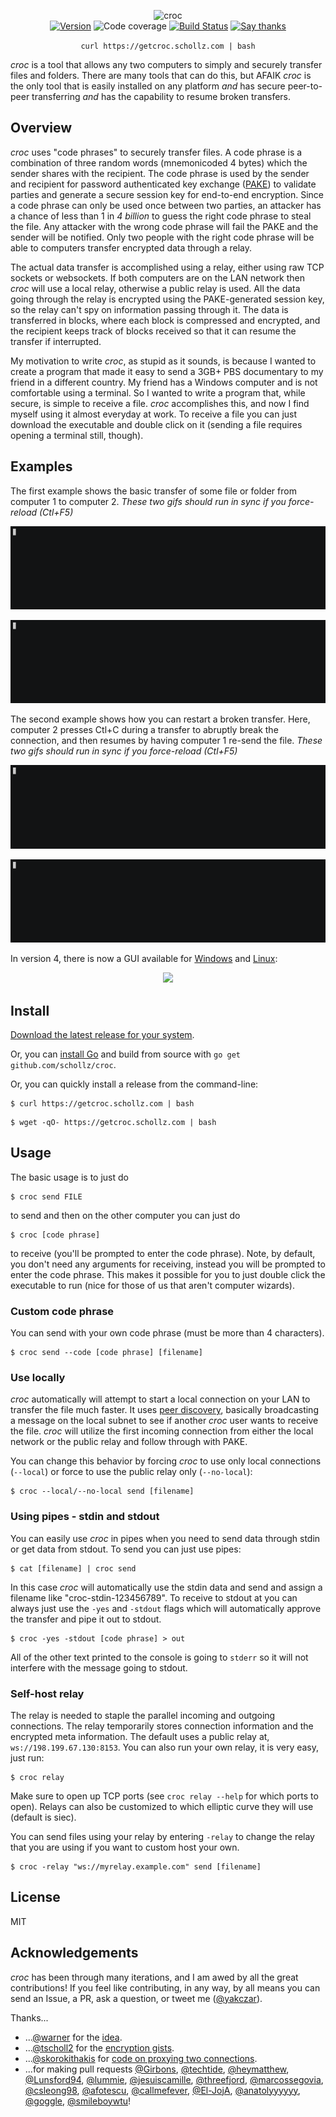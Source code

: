 
<p align="center">
<img
    src="https://user-images.githubusercontent.com/6550035/46709024-9b23ad00-cbf6-11e8-9fb2-ca8b20b7dbec.jpg"
    width="408px" border="0" alt="croc">
<br>
<a href="https://github.com/schollz/croc/releases/latest"><img src="https://img.shields.io/badge/version-4.0.8-brightgreen.svg?style=flat-square" alt="Version"></a>
<img src="https://img.shields.io/badge/coverage-77%25-brightgreen.svg?style=flat-square" alt="Code coverage">
<a href="https://travis-ci.org/schollz/croc"><img
src="https://img.shields.io/travis-ci/schollz/croc.svg?style=flat-square" alt="Build
Status"></a> 
<a href="https://saythanks.io/to/schollz"><img src="https://img.shields.io/badge/Say%20Thanks-!-brightgreen.svg?style=flat-square" alt="Say thanks"></a>
</p>


<p align="center"><code>curl https://getcroc.schollz.com | bash</code></p>

*croc* is a tool that allows any two computers to simply and securely transfer files and folders. There are many tools that can do this, but AFAIK *croc* is the only tool that is easily installed on any platform *and* has secure peer-to-peer transferring *and* has the capability to resume broken transfers. 

## Overview

*croc* uses "code phrases" to securely transfer files. A code phrase is a combination of three random words (mnemonicoded 4 bytes) which the sender shares with the recipient. The code phrase is used by the sender and recipient for password authenticated key exchange ([PAKE](https://github.com/schollz/pake)) to validate parties and generate a secure session key for end-to-end encryption. Since a code phrase can only be used once between two parties, an attacker has a chance of less than 1 in *4 billion* to guess the right code phrase to steal the file. Any attacker with the wrong code phrase will fail the PAKE and the sender will be notified. Only two people with the right code phrase will be able to computers transfer encrypted data through a relay.

The actual data transfer is accomplished using a relay, either using raw TCP sockets or websockets. If both computers are on the LAN network then *croc* will use a local relay, otherwise a public relay is used. All the data going through the relay is encrypted using the PAKE-generated session key, so the relay can't spy on information passing through it. The data is transferred in blocks, where each block is compressed and encrypted, and the recipient keeps track of blocks received so that it can resume the transfer if interrupted.

My motivation to write *croc*, as stupid as it sounds, is because I wanted to create a program that made it easy to send a 3GB+ PBS documentary to my friend in a different country. My friend has a Windows computer and is not comfortable using a terminal. So I wanted to write a program that, while secure, is simple to receive a file. *croc* accomplishes this, and now I find myself using it almost everyday at work. To receive a file you can just download the executable and double click on it (sending a file requires opening a terminal still, though).

## Examples

The first example shows the basic transfer of some file or folder from computer 1 to computer 2. _These two gifs should run in sync if you force-reload (Ctl+F5)_

![send](.github/1.gif)

![receive](.github/2.gif)

The second example shows how you can restart a broken transfer. Here, computer 2 presses Ctl+C during a transfer to abruptly break the connection, and then resumes by having computer 1 re-send the file. _These two gifs should run in sync if you force-reload (Ctl+F5)_

![send](.github/3.gif)

![receive](.github/4.gif)

In version 4, there is now a GUI available for [Windows](https://github.com/schollz/croc/releases/latest) and [Linux](https://github.com/schollz/croc/releases/latest):

<div style="text-align:center">
    <img src="https://user-images.githubusercontent.com/6550035/47256575-8a193e00-d437-11e8-96fa-42c9d072a8f1.PNG">
</div>

## Install

[Download the latest release for your system](https://github.com/schollz/croc/releases/latest).

Or, you can [install Go](https://golang.org/dl/) and build from source with `go get github.com/schollz/croc`.

Or, you can quickly install a release from the command-line:

```
$ curl https://getcroc.schollz.com | bash
```

```
$ wget -qO- https://getcroc.schollz.com | bash
```


## Usage 

The basic usage is to just do 

```
$ croc send FILE
```

to send and then on the other computer you can just do 

```
$ croc [code phrase]
```

to receive (you'll be prompted to enter the code phrase). Note, by default, you don't need any arguments for receiving, instead you will be prompted to enter the code phrase. This makes it possible for you to just double click the executable to run (nice for those of us that aren't computer wizards).

### Custom code phrase

You can send with your own code phrase (must be more than 4 characters).

```
$ croc send --code [code phrase] [filename]
```

### Use locally

*croc* automatically will attempt to start a local connection on your LAN to transfer the file much faster. It uses [peer discovery](https://github.com/schollz/peerdiscovery), basically broadcasting a message on the local subnet to see if another *croc* user wants to receive the file. *croc* will utilize the first incoming connection from either the local network or the public relay and follow through with PAKE.

You can change this behavior by forcing *croc* to use only local connections (`--local`) or force to use the public relay only (`--no-local`):

```
$ croc --local/--no-local send [filename]
```

### Using pipes - stdin and stdout

You can easily use *croc* in pipes when you need to send data through stdin or get data from stdout. To send you can just use pipes:

```
$ cat [filename] | croc send
```

In this case *croc* will automatically use the stdin data and send and assign a filename like "croc-stdin-123456789". To receive to stdout at you can always just use the `-yes` and `-stdout` flags which will automatically approve the transfer and pipe it out to stdout. 

```
$ croc -yes -stdout [code phrase] > out
```

All of the other text printed to the console is going to `stderr` so it will not interfere with the message going to stdout.

### Self-host relay

The relay is needed to staple the parallel incoming and outgoing connections. The relay temporarily stores connection information and the encrypted meta information. The default uses a public relay at, `ws://198.199.67.130:8153`. You can also run your own relay, it is very easy, just run:

```
$ croc relay
```

Make sure to open up TCP ports (see `croc relay --help` for which ports to open). Relays can also be customized to which elliptic curve they will use (default is siec).

You can send files using your relay by entering `-relay` to change the relay that you are using if you want to custom host your own.

```
$ croc -relay "ws://myrelay.example.com" send [filename]
```


## License

MIT

## Acknowledgements

*croc* has been through many iterations, and I am awed by all the great contributions! If you feel like contributing, in any way, by all means you can send an Issue, a PR, ask a question, or tweet me ([@yakczar](http://ctt.ec/Rq054)).

Thanks...

- ...[@warner](https://github.com/warner) for the [idea](https://github.com/warner/magic-wormhole).
- ...[@tscholl2](https://github.com/tscholl2) for the [encryption gists](https://gist.github.com/tscholl2/dc7dc15dc132ea70a98e8542fefffa28).
- ...[@skorokithakis](https://github.com/skorokithakis) for [code on proxying two connections](https://www.stavros.io/posts/proxying-two-connections-go/).
- ...for making pull requests [@Girbons](https://github.com/Girbons), [@techtide](https://github.com/techtide), [@heymatthew](https://github.com/heymatthew), [@Lunsford94](https://github.com/Lunsford94), [@lummie](https://github.com/lummie), [@jesuiscamille](https://github.com/jesuiscamille), [@threefjord](https://github.com/threefjord), [@marcossegovia](https://github.com/marcossegovia), [@csleong98](https://github.com/csleong98), [@afotescu](https://github.com/afotescu), [@callmefever](https://github.com/callmefever), [@El-JojA](https://github.com/El-JojA), [@anatolyyyyyy](https://github.com/anatolyyyyyy), [@goggle](https://github.com/goggle), [@smileboywtu](https://github.com/smileboywtu)!
